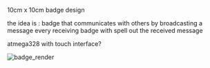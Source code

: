 10cm x 10cm badge design

the idea is :
badge that communicates with others by broadcasting a message
every receiving badge with spell out the received message

atmega328 with touch interface?

![badge_render](https://raw.github.com/davedarko/Stranger-Things-Badge/master/Graphics/badge_render.png "Badge Render")
